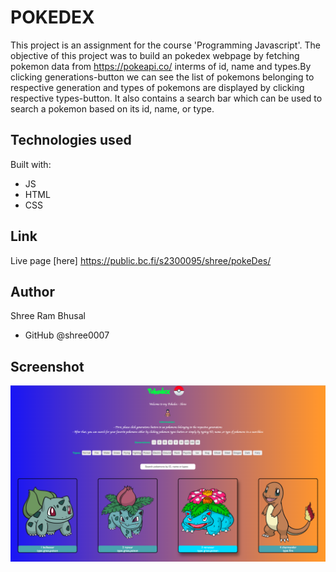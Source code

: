 # POKEDEX

This project is an assignment for the course 'Programming Javascript'. The objective of this project was to build an pokedex webpage by fetching pokemon data from https://pokeapi.co/ interms of id, name and types.By clicking generations-button we can see the list of pokemons belonging to respective generation and types of pokemons are displayed by clicking respective types-button. It also contains a search bar which can be used to search a pokemon based on its id, name, or type.


## Technologies used

Built with: 

- JS
- HTML
- CSS


## Link

Live page [here] https://public.bc.fi/s2300095/shree/pokeDes/


## Author

Shree Ram Bhusal
- GitHub @shree0007


## Screenshot
![screenshot1](pics/screenshot.png)
